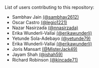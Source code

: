 List of users contributing to this repository:

- Sambhav Jain [(@sambhav2612)](https://github.com/sambhav2612)
- Oscar Castro [(@legio1221)](https://github.com/Legio1221)
- Nazar Nasirzada [(@nnasirzada)](https://github.com/nnasirzada)
- Erika Wunderli-Vallai [(@erikawunderli)](https://github.com/ErikaWunderli)
- Yetunde Sola-Adebayo [(@yetunde79)](https://github.com/Yetunde79)
- Erika Wunderli-Vallai [(@erikawunderli)](https://github.com/ErikaWunderli)
- Joris Mansart [(@MisterJack49)](https://github.com/MisterJack49)
- Jayam Shah [(@jshah59)](https://github.com/jshah59)
- Richard Robinson [(@kincade71)](https://github.com/kincade71)
